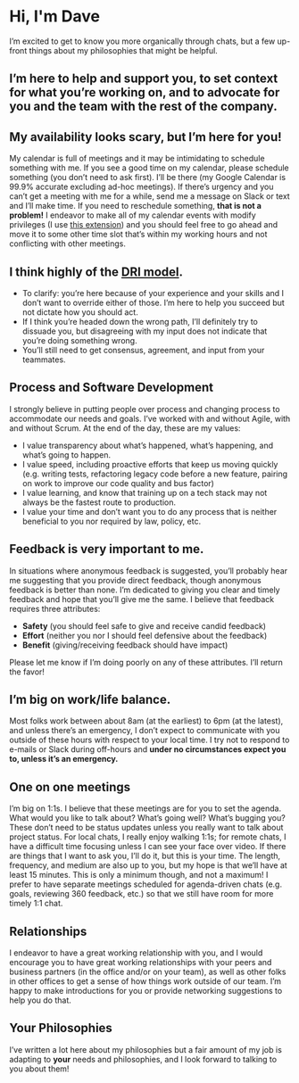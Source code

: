 Hi, I'm Dave
=====================

I’m excited to get to know you more organically through chats, but a few up-front things about my philosophies that might be helpful.

I’m here to help and support you, to set context for what you’re working on, and to advocate for you and the team with the rest of the company.
-----------------------------------------------------------------------------------------------------------------------------------------------

My availability looks scary, but I’m here for you!
--------------------------------------------------

My calendar is full of meetings and it may be intimidating to schedule something with me. If you see a good time on my calendar, please schedule something (you don’t need to ask first). I’ll be there (my Google Calendar is 99.9% accurate excluding ad-hoc meetings). If there’s urgency and you can’t get a meeting with me for a while, send me a message on Slack or text and I’ll make time. If you need to reschedule something, **that is not a problem!** I endeavor to make all of my calendar events with modify privileges (I use [this extension](https://chrome.google.com/webstore/detail/google-calendar-guests-mo/hjhicmeghjagaicbkmhmbbnibhbkcfdb)) and you should feel free to go ahead and move it to some other time slot that’s within my working hours and not conflicting with other meetings.

I think highly of the [DRI model](https://www.quora.com/How-well-does-Apples-Directly-Responsible-Individual-DRI-model-work-in-practice).
-----------------------------------------------------------------------------------------------------------------------------------------

*   To clarify: you’re here because of your experience and your skills and I don’t want to override either of those. I’m here to help you succeed but not dictate how you should act.
*   If I think you’re headed down the wrong path, I’ll definitely try to dissuade you, but disagreeing with my input does not indicate that you’re doing something wrong.
*   You’ll still need to get consensus, agreement, and input from your teammates.

Process and Software Development
--------------------------------

I strongly believe in putting people over process and changing process to accommodate our needs and goals. I’ve worked with and without Agile, with and without Scrum. At the end of the day, these are my values:

*   I value transparency about what’s happened, what’s happening, and what’s going to happen.
*   I value speed, including proactive efforts that keep us moving quickly (e.g. writing tests, refactoring legacy code before a new feature, pairing on work to improve our code quality and bus factor)
*   I value learning, and know that training up on a tech stack may not always be the fastest route to production.
*   I value your time and don’t want you to do any process that is neither beneficial to you nor required by law, policy, etc.

Feedback is very important to me.
---------------------------------

In situations where anonymous feedback is suggested, you’ll probably hear me suggesting that you provide direct feedback, though anonymous feedback is better than none. I’m dedicated to giving you clear and timely feedback and hope that you’ll give me the same. I believe that feedback requires three attributes:

*   **Safety** (you should feel safe to give and receive candid feedback)
*   **Effort** (neither you nor I should feel defensive about the feedback)
*   **Benefit** (giving/receiving feedback should have impact)

Please let me know if I’m doing poorly on any of these attributes. I’ll return the favor!

I’m big on work/life balance.
-----------------------------

Most folks work between about 8am (at the earliest) to 6pm (at the latest), and unless there’s an emergency, I don’t expect to communicate with you outside of these hours with respect to your local time. I try not to respond to e-mails or Slack during off-hours and **under no circumstances expect you to, unless it’s an emergency.**

One on one meetings
-------------------

I’m big on 1:1s. I believe that these meetings are for you to set the agenda. What would you like to talk about? What’s going well? What’s bugging you? These don’t need to be status updates unless you really want to talk about project status. For local chats, I really enjoy walking 1:1s; for remote chats, I have a difficult time focusing unless I can see your face over video. If there are things that I want to ask you, I’ll do it, but this is your time. The length, frequency, and medium are also up to you, but my hope is that we’ll have at least 15 minutes. This is only a minimum though, and not a maximum! I prefer to have separate meetings scheduled for agenda-driven chats (e.g. goals, reviewing 360 feedback, etc.) so that we still have room for more timely 1:1 chat.

Relationships
-------------

I endeavor to have a great working relationship with you, and I would encourage you to have great working relationships with your peers and business partners (in the office and/or on your team), as well as other folks in other offices to get a sense of how things work outside of our team. I’m happy to make introductions for you or provide networking suggestions to help you do that.

Your Philosophies
-----------------

I’ve written a lot here about my philosophies but a fair amount of my job is adapting to **your** needs and philosophies, and I look forward to talking to you about them!
